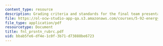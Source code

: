 ```yaml
---
content_type: resource
description: Grading criteria and standards for the final team presentation.
file: https://ol-ocw-studio-app-qa.s3.amazonaws.com/courses/5-92-energy-environment-and-society-spring-2007/bbab5fe6df4e1c0f3b71d73888be6723_fnl_prsntn_rubrc.pdf
file_type: application/pdf
resourcetype: Document
title: fnl_prsntn_rubrc.pdf
uid: bbab5fe6-df4e-1c0f-3b71-d73888be6723
---
```

